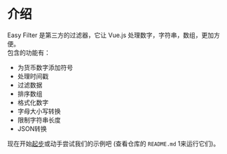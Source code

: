 <script>
  import vm from '@views/introduce'
  export default vm
</script>

# 介绍

Easy Filter 是第三方的过滤器，它让 Vue.js 处理数字，字符串，数组，更加方便。<br/>包含的功能有：

- 为货币数字添加符号
- 处理时间戳
- 过滤数据
- 排序数组
- 格式化数字
- 字母大小写转换
- 限制字符串长度
- JSON转换


现在开始<a class="link" href="./guide/">起步</a>或动手尝试我们的示例吧 (查看仓库的 <a class="pointer" target="__blank" :href="repo"><code>README.md</code></a><OutboundLink/> 1来运行它们)。